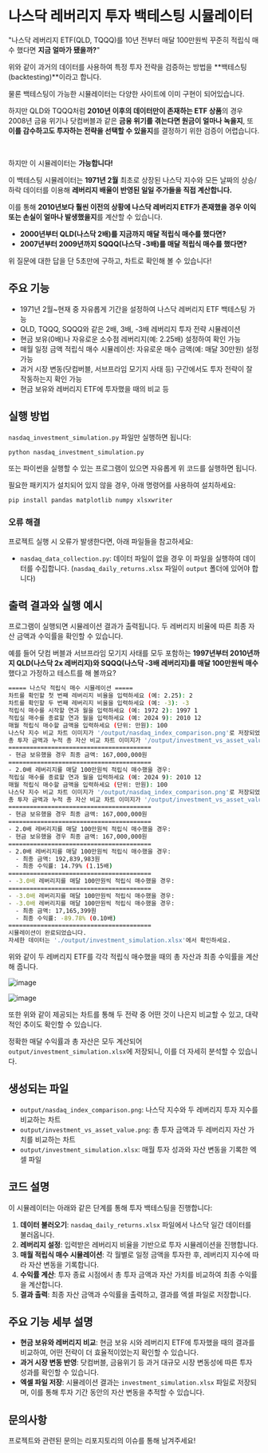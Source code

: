 # 나스닥 레버리지 투자 백테스팅 시뮬레이터

"나스닥 레버리지 ETF(QLD, TQQQ)를 10년 전부터 매달 100만원씩 꾸준히 적립식 매수 했다면 **지금 얼마가 됐을까?**"

위와 같이 과거의 데이터를 사용하여 특정 투자 전략을 검증하는 방법을 **백테스팅(backtesting)**이라고 합니다.

물론 백테스팅이 가능한 시뮬레이터는 다양한 사이트에 이미 구현이 되어있습니다.

하지만 QLD와 TQQQ처럼 **2010년 이후의 데이터만이 존재하는 ETF 상품**의 경우 2008년 금융 위기나 닷컴버블과 같은 **금융 위기를 겪는다면 원금이 얼마나 녹을지**, 또 **이를 감수하고도 투자하는 전략을 선택할 수 있을지**를 결정하기 위한 검증이 어렵습니다.

<br>

하지만 이 시뮬레이터는 **가능합니다!**

이 백테스팅 시뮬레이터는 **1971년 2월** 최초로 상장된 나스닥 지수와 모든 날짜의 상승/하락 데이터를 이용해 **레버리지 배율이 반영된 일일 주가들을 직접 계산합니다.**

이를 통해 **2010년보다 훨씬 이전의 상황에 나스닥 레버리지 ETF가 존재했을 경우 이익 또는 손실이 얼마나 발생했을지**를 계산할 수 있습니다.

- **2000년부터 QLD(나스닥 2배)를 지금까지 매달 적립식 매수를 했다면?**
- **2007년부터 2009년까지 SQQQ(나스닥 -3배)를 매달 적립식 매수를 했다면?**

위 질문에 대한 답을 단 5초만에 구하고, 차트로 확인해 볼 수 있습니다!

## 주요 기능

- 1971년 2월~현재 중 자유롭게 기간을 설정하여 나스닥 레버리지 ETF 백테스팅 가능
- QLD, TQQQ, SQQQ와 같은 2배, 3배, -3배 레버리지 투자 전략 시뮬레이션
- 현금 보유(0배)나 자유로운 소수점 레버리지(예: 2.25배) 설정하여 확인 가능
- 매월 일정 금액 적립식 매수 시뮬레이션: 자유로운 매수 금액(예: 매달 30만원) 설정 가능
- 과거 시장 변동(닷컴버블, 서브프라임 모기지 사태 등) 구간에서도 투자 전략이 잘 작동하는지 확인 가능
- 현금 보유와 레버리지 ETF에 투자했을 때의 비교 등

## 실행 방법

`nasdaq_investment_simulation.py` 파일만 실행하면 됩니다:

```bash
python nasdaq_investment_simulation.py
```

또는 파이썬을 실행할 수 있는 프로그램이 있으면 자유롭게 위 코드를 실행하면 됩니다.

필요한 패키지가 설치되어 있지 않을 경우, 아래 명령어를 사용하여 설치하세요:

```bash
pip install pandas matplotlib numpy xlsxwriter
```

### 오류 해결

프로젝트 실행 시 오류가 발생한다면, 아래 파일들을 참고하세요:

- `nasdaq_data_collection.py`: 데이터 파일이 없을 경우 이 파일을 실행하여 데이터를 수집합니다. (`nasdaq_daily_returns.xlsx` 파일이 `output` 폴더에 있어야 합니다)

## 출력 결과와 실행 예시

프로그램이 실행되면 시뮬레이션 결과가 출력됩니다. 두 레버리지 비율에 따른 최종 자산 금액과 수익률을 확인할 수 있습니다.

예를 들어 닷컴 버블과 서브프라임 모기지 사태를 모두 포함하는 **1997년부터 2010년까지 QLD(나스닥 2x 레버리지)와 SQQQ(나스닥 -3배 레버리지)를 매달 100만원씩 매수**했다고 가정하고 테스트를 해 볼까요?

```bash
===== 나스닥 적립식 매수 시뮬레이션 =====
차트를 확인할 첫 번째 레버리지 비율을 입력하세요 (예: 2.25): 2
차트를 확인할 두 번째 레버리지 비율을 입력하세요 (예: -3): -3
적립식 매수를 시작할 연과 월을 입력하세요 (예: 1972 2): 1997 1
적립실 매수를 종료할 연과 월을 입력하세요 (예: 2024 9): 2010 12
매월 적립식 매수할 금액을 입력하세요 (단위: 만원): 100
나스닥 지수 비교 차트 이미지가 '/output/nasdaq_index_comparison.png'로 저장되었습니다.
총 투자 금액과 누적 총 자산 비교 차트 이미지가 '/output/investment_vs_asset_value.png'로 저장되었습니다.
========================================
- 현금 보유했을 경우 최종 금액: 167,000,000원
========================================
- 2.0배 레버리지를 매달 100만원씩 적립식 매수했을 경우:
적립실 매수를 종료할 연과 월을 입력하세요 (예: 2024 9): 2010 12
매월 적립식 매수할 금액을 입력하세요 (단위: 만원): 100
나스닥 지수 비교 차트 이미지가 '/output/nasdaq_index_comparison.png'로 저장되었습니다.
총 투자 금액과 누적 총 자산 비교 차트 이미지가 '/output/investment_vs_asset_value.png'로 저장되었습니다.
========================================
- 현금 보유했을 경우 최종 금액: 167,000,000원
========================================
- 2.0배 레버리지를 매달 100만원씩 적립식 매수했을 경우:
- 현금 보유했을 경우 최종 금액: 167,000,000원
========================================
- 2.0배 레버리지를 매달 100만원씩 적립식 매수했을 경우:
  - 최종 금액: 192,839,983원
  - 최종 수익률: 14.79% (1.15배)
========================================
- -3.0배 레버리지를 매달 100만원씩 적립식 매수했을 경우:
========================================
- -3.0배 레버리지를 매달 100만원씩 적립식 매수했을 경우:
- -3.0배 레버리지를 매달 100만원씩 적립식 매수했을 경우:
  - 최종 금액: 17,165,399원
  - 최종 수익률: -89.78% (0.10배)
========================================
시뮬레이션이 완료되었습니다.
자세한 데이터는 './output/investment_simulation.xlsx'에서 확인하세요.
```

위와 같이 두 레버리지 ETF를 각각 적립식 매수했을 때의 총 자산과 최종 수익률을 계산해 줍니다.


![image](https://github.com/user-attachments/assets/419a510a-28a4-4520-98e8-b83510efbb70)

![image](https://github.com/user-attachments/assets/420c6011-7e30-453d-befa-00d325548f6e)

또한 위와 같이 제공되는 차트를 통해 두 전략 중 어떤 것이 나은지 비교할 수 있고, 대략적인 추이도 확인할 수 있습니다.

정확한 매달 수익률과 총 자산은 모두 계산되어 `output/investment_simulation.xlsx`에 저장되니, 이를 더 자세히 분석할 수 있습니다.

## 생성되는 파일

- `output/nasdaq_index_comparison.png`: 나스닥 지수와 두 레버리지 투자 지수를 비교하는 차트
- `output/investment_vs_asset_value.png`: 총 투자 금액과 두 레버리지 자산 가치를 비교하는 차트
- `output/investment_simulation.xlsx`: 매월 투자 성과와 자산 변동을 기록한 엑셀 파일

## 코드 설명

이 시뮬레이터는 아래와 같은 단계를 통해 투자 백테스팅을 진행합니다:

1. **데이터 불러오기**: `nasdaq_daily_returns.xlsx` 파일에서 나스닥 일간 데이터를 불러옵니다.
2. **레버리지 설정**: 입력받은 레버리지 비율을 기반으로 투자 시뮬레이션을 진행합니다.
3. **매월 적립식 매수 시뮬레이션**: 각 월별로 일정 금액을 투자한 후, 레버리지 지수에 따라 자산 변동을 기록합니다.
4. **수익률 계산**: 투자 종료 시점에서 총 투자 금액과 자산 가치를 비교하여 최종 수익률을 계산합니다.
5. **결과 출력**: 최종 자산 금액과 수익률을 출력하고, 결과를 엑셀 파일로 저장합니다.

## 주요 기능 세부 설명

- **현금 보유와 레버리지 비교**: 현금 보유 시와 레버리지 ETF에 투자했을 때의 결과를 비교하여, 어떤 전략이 더 효율적이었는지 확인할 수 있습니다.
- **과거 시장 변동 반영**: 닷컴버블, 금융위기 등 과거 대규모 시장 변동성에 따른 투자 성과를 확인할 수 있습니다.
- **엑셀 파일 저장**: 시뮬레이션 결과는 `investment_simulation.xlsx` 파일로 저장되며, 이를 통해 투자 기간 동안의 자산 변동을 추적할 수 있습니다.

## 문의사항

프로젝트와 관련된 문의는 리포지토리의 이슈를 통해 남겨주세요!
